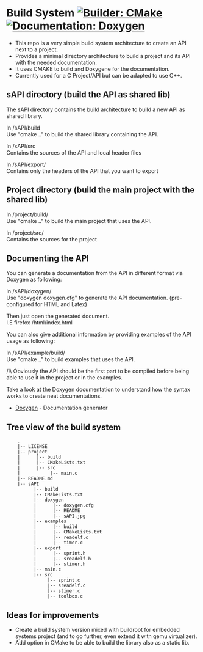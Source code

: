 # Build System [![Builder: CMake](https://img.shields.io/badge/Builder-CMake-brightgreen.svg)](https://cmake.org/) [![Documentation: Doxygen](https://img.shields.io/badge/Documentation-Doxygen-brightgreen.svg)](http://www.stack.nl/~dimitri/doxygen/index.html)

- This repo is a very simple build system architecture to create an API next to a project.   
- Provides a minimal directory architecture to build a project and its API with the needed documentation.    
- It uses CMAKE to build and Doxygene for the documentation.   
- Currently used for a C Project/API but can be adapted to use C++.

## sAPI directory (build the API as shared lib)   

The sAPI directory contains the build architecture to build a new API as shared library.   

In /sAPI/build   
Use "cmake .." to build the shared library containing the API.  

In /sAPI/src   
Contains the sources of the API and local header files       

In /sAPI/export/   
Contains only the headers of the API that you want to export    

## Project directory (build the main project with the shared lib)    

In /project/build/    
Use "cmake .." to build the main project that uses the API.   

In /project/src/    
Contains the sources for the project   

## Documenting the API
    
You can generate a documentation from the API in different format via Doxygen as following:    

In /sAPI/doxygen/    
Use "doxygen doxygen.cfg" to generate the API documentation. (pre-configured for HTML and Latex)    

Then just open the generated document.    
I.E firefox /html/index.html    

You can also give additional information by providing examples of the API usage as following:    

In /sAPI/example/build/   
Use "cmake .." to build examples that uses the API.    

/!\ Obviously the API should be the first part to be compiled before being able to use it in the project or in the examples.    

Take a look at the Doxygen documentation to understand how the syntax works to create neat documentations.

* [Doxygen](http://www.stack.nl/~dimitri/doxygen/index.html) - Documentation generator

## Tree view of the build system

```
    .
    |-- LICENSE
    |-- project
    |      |-- build
    |      |-- CMakeLists.txt
    |      |-- src
    |           |-- main.c
    |-- README.md
    |-- sAPI
          |-- build
          |-- CMakeLists.txt
          |-- doxygen
          |      |-- doxygen.cfg
          |      |-- README
          |      |-- sAPI.jpg
          |-- examples
          |      |-- build
          |      |-- CMakeLists.txt
          |      |-- readelf.c
          |      |-- timer.c
          |-- export
          |      |-- sprint.h
          |      |-- sreadelf.h
          |      |-- stimer.h
          |-- main.c
          |-- src
               |-- sprint.c
               |-- sreadelf.c
               |-- stimer.c
               |-- toolbox.c

```

## Ideas for improvements

* Create a build system version mixed with buildroot for embedded systems project (and to go further, even extend it with qemu virtualizer).
* Add option in CMake to be able to build the library also as a static lib.
